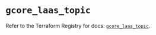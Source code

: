 # `gcore_laas_topic`

Refer to the Terraform Registry for docs: [`gcore_laas_topic`](https://registry.terraform.io/providers/g-core/gcorelabs/0.3.63/docs/resources/gcore_laas_topic).

